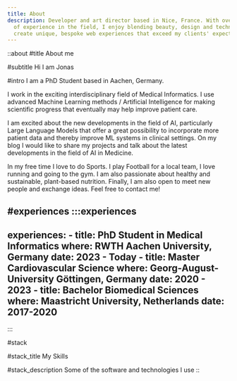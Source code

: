 ```yaml
---
title: About
description: Developer and art director based in Nice, France. With over 6 years
  of experience in the field, I enjoy blending beauty, design and technology to
  create unique, bespoke web experiences that exceed my clients' expectations.
---
```


::about
#title
About me

#subtitle
Hi I am Jonas

#intro
I am a PhD Student based in Aachen, Germany. 

I work in the exciting interdisciplinary field of Medical Informatics. I use advanced Machine Learning methods / Artificial Intelligence for making scientific progress that eventually may help improve patient care. 

I am excited about the new developments in the field of AI, particularly Large Language Models that offer a great possibility to incorporate more patient data and thereby improve ML systems in clinical settings. On my blog I would like to share my projects and talk about the latest developments in the field of AI in Medicine. 

In my free time I love to do Sports. I play Football for a local team, I love running and going to the gym. I am also passionate about healthy and sustainable, plant-based nutrition. Finally, I am also open to meet new people and exchange ideas. Feel free to contact me!

#experiences
  :::experiences
  ---
  experiences:
    - title: PhD Student in Medical Informatics
      where: RWTH Aachen University, Germany
      date: 2023 - Today
    - title: Master Cardiovascular Science
      where: Georg-August-University Göttingen, Germany
      date: 2020 - 2023
    - title: Bachelor Biomedical Sciences
      where: Maastricht University, Netherlands
      date: 2017-2020
  ---
  :::

#stack

#stack_title
My Skills

#stack_description
Some of the software and technologies I use
::